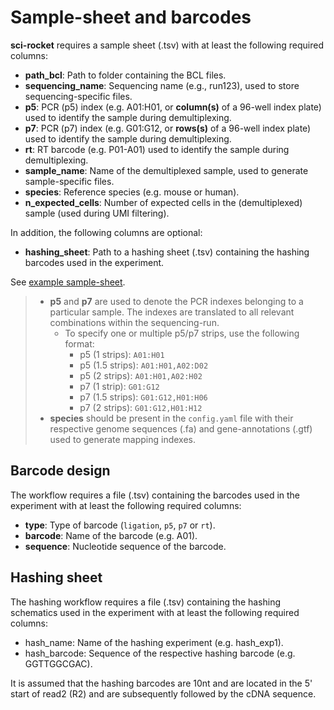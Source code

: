 # Sample-sheet and barcodes

**sci-rocket** requires a sample sheet (.tsv) with at least the following required columns:

* **path_bcl**: Path to folder containing the BCL files.
* **sequencing_name**: Sequencing name (e.g., run123), used to store sequencing-specific files.
* **p5**: PCR (p5) index (e.g. A01:H01, or **column(s)** of a 96-well index plate) used to identify the sample during demultiplexing.
* **p7**: PCR (p7) index (e.g. G01:G12, or **rows(s)** of a 96-well index plate) used to identify the sample during demultiplexing.
* **rt**: RT barcode (e.g. P01-A01) used to identify the sample during demultiplexing.
* **sample_name**: Name of the demultiplexed sample, used to generate sample-specific files.
* **species**: Reference species (e.g. mouse or human).
* **n_expected_cells**: Number of expected cells in the (demultiplexed) sample (used during UMI filtering).

In addition, the following columns are optional:

* **hashing_sheet**: Path to a hashing sheet (.tsv) containing the hashing barcodes used in the experiment.

See [example sample-sheet](https://github.com/odomlab2/sci-rocket/blob/main/workflow/examples/example_samplesheet.tsv).

> * **p5** and **p7** are used to denote the PCR indexes belonging to a particular sample. The indexes are translated to all relevant combinations within the sequencing-run.
>   * To specify one or multiple p5/p7 strips, use the following format:
>     * p5 (1 strips): `A01:H01`
>     * p5 (1.5 strips): `A01:H01,A02:D02`
>     * p5 (2 strips): `A01:H01,A02:H02`
>     * p7 (1 strip): `G01:G12`
>     * p7 (1.5 strips): `G01:G12,H01:H06`
>     * p7 (2 strips): `G01:G12,H01:H12`
> * **species** should be present in the `config.yaml` file with their respective genome sequences (.fa) and gene-annotations (.gtf) used to generate mapping indexes.

## Barcode design

The workflow requires a file (.tsv) containing the barcodes used in the experiment with at least the following required columns:

* **type**: Type of barcode (`ligation`, `p5`, `p7` or `rt`).
* **barcode**: Name of the barcode (e.g. A01).
* **sequence**: Nucleotide sequence of the barcode.

## Hashing sheet

The hashing workflow requires a file (.tsv) containing the hashing schematics used in the experiment with at least the following required columns:

* hash_name: Name of the hashing experiment (e.g. hash_exp1).
* hash_barcode: Sequence of the respective hashing barcode (e.g. GGTTGGCGAC).

It is assumed that the hashing barcodes are 10nt and are located in the 5' start of read2 (R2) and are subsequently followed by the cDNA sequence.
